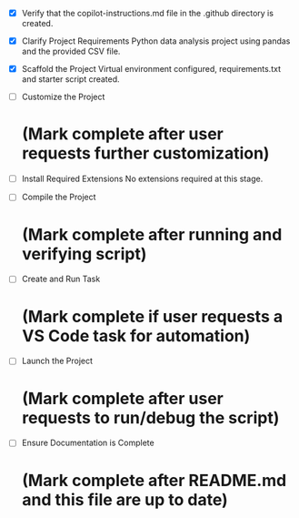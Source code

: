 <!-- Use this file to provide workspace-specific custom instructions to Copilot. For more details, visit https://code.visualstudio.com/docs/copilot/copilot-customization#_use-a-githubcopilotinstructionsmd-file -->
- [x] Verify that the copilot-instructions.md file in the .github directory is created.

- [x] Clarify Project Requirements
	Python data analysis project using pandas and the provided CSV file.

- [x] Scaffold the Project
	Virtual environment configured, requirements.txt and starter script created.

- [ ] Customize the Project
	# (Mark complete after user requests further customization)

- [ ] Install Required Extensions
	No extensions required at this stage.

- [ ] Compile the Project
	# (Mark complete after running and verifying script)

- [ ] Create and Run Task
	# (Mark complete if user requests a VS Code task for automation)

- [ ] Launch the Project
	# (Mark complete after user requests to run/debug the script)

- [ ] Ensure Documentation is Complete
	# (Mark complete after README.md and this file are up to date)
